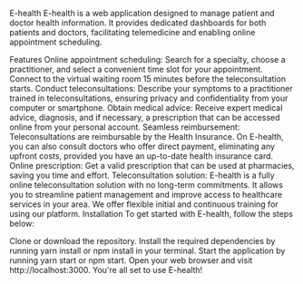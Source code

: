 E-health
E-health is a web application designed to manage patient and doctor health information. It provides dedicated dashboards for both patients and doctors, facilitating telemedicine and enabling online appointment scheduling.

Features
Online appointment scheduling: Search for a specialty, choose a practitioner, and select a convenient time slot for your appointment. Connect to the virtual waiting room 15 minutes before the teleconsultation starts.
Conduct teleconsultations: Describe your symptoms to a practitioner trained in teleconsultations, ensuring privacy and confidentiality from your computer or smartphone.
Obtain medical advice: Receive expert medical advice, diagnosis, and if necessary, a prescription that can be accessed online from your personal account.
Seamless reimbursement: Teleconsultations are reimbursable by the Health Insurance. On E-health, you can also consult doctors who offer direct payment, eliminating any upfront costs, provided you have an up-to-date health insurance card.
Online prescription: Get a valid prescription that can be used at pharmacies, saving you time and effort.
Teleconsultation solution: E-health is a fully online teleconsultation solution with no long-term commitments. It allows you to streamline patient management and improve access to healthcare services in your area. We offer flexible initial and continuous training for using our platform.
Installation
To get started with E-health, follow the steps below:

Clone or download the repository.
Install the required dependencies by running yarn install or npm install in your terminal.
Start the application by running yarn start or npm start.
Open your web browser and visit http://localhost:3000.
You're all set to use E-health!
